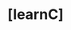 # [learnC]




[repo]: https://github.com/PacktPublishing/Learn-C-Programming-Second-Edition
[fork]: https://github.com/tmax818/Learn-C-Programming-Second-Edition
